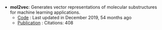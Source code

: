 - **mol2vec**: Generates vector representations of molecular substructures for machine learning applications.
	- [Code](https://github.com/samoturk/mol2vec) : Last updated in December 2019, 54 months ago
	- [Publication](https://doi.org/10.1021/acs.jcim.7b00616) : Citations: 408
